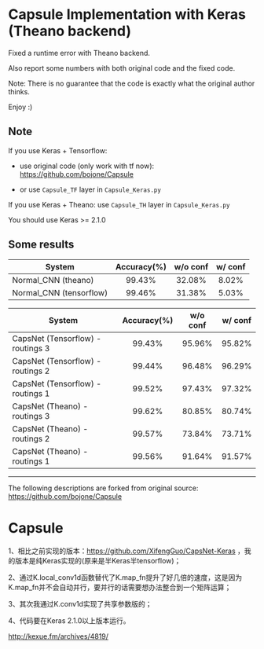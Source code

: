 # Capsule Implementation with Keras (Theano backend)

Fixed a runtime error with Theano backend.

Also report some numbers with both original code and the fixed code.

Note: There is no guarantee that the code is exactly what the original author thinks.

Enjoy :)

## Note

If you use Keras + Tensorflow: 

- use original code (only work with tf now): https://github.com/bojone/Capsule

- or use `Capsule_TF` layer in `Capsule_Keras.py`

If you use Keras + Theano: use `Capsule_TH` layer in `Capsule_Keras.py`

You should use Keras >= 2.1.0


## Some results

| System | Accuracy(%) | w/o conf | w/ conf |
|------|:----:|:----:|:----:|
| Normal_CNN (theano)| 99.43% | 32.08% | 8.02% |
| Normal_CNN (tensorflow)| 99.46% | 31.38% | 5.03% |


| System | Accuracy(%) | w/o conf | w/ conf |
|------|:----:|:----:|:----:|
| CapsNet (Tensorflow) - routings 3 | 99.43% | 95.96% | 95.82% |
| CapsNet (Tensorflow) - routings 2 | 99.44% | 96.48% | 96.29% |
| CapsNet (Tensorflow) - routings 1 | 99.52% | 97.43% | 97.32% |
| CapsNet (Theano) - routings 3 | 99.62% | 80.85% | 80.74% |
| CapsNet (Theano) - routings 2 | 99.57% | 73.84% | 73.71% |
| CapsNet (Theano) - routings 1 | 99.56% | 91.64% | 91.57% |


-----------

The following descriptions are forked from original source: https://github.com/bojone/Capsule

# Capsule

1、相比之前实现的版本：https://github.com/XifengGuo/CapsNet-Keras ，我的版本是纯Keras实现的(原来是半Keras半tensorflow)；

2、通过K.local_conv1d函数替代了K.map_fn提升了好几倍的速度，这是因为K.map_fn并不会自动并行，要并行的话需要想办法整合到一个矩阵运算；

3、其次我通过K.conv1d实现了共享参数版的；

4、代码要在Keras 2.1.0以上版本运行。

http://kexue.fm/archives/4819/
